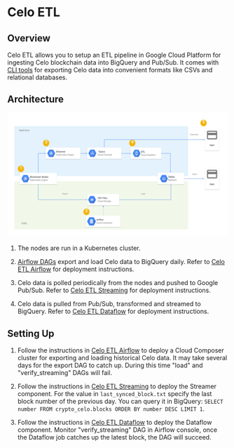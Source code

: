 # Celo ETL

## Overview

Celo ETL allows you to setup an ETL pipeline in Google Cloud Platform for ingesting Celo blockchain data
into BigQuery and Pub/Sub. It comes with [CLI tools](/cli) for exporting Celo data into convenient formats like CSVs and relational databases.

## Architecture

![celo_etl_architecture.svg](celo_etl_architecture.svg)

1. The nodes are run in a Kubernetes cluster.

2. [Airflow DAGs](https://airflow.apache.org/) export and load Celo data to BigQuery daily.
   Refer to [Celo ETL Airflow](/airflow) for deployment instructions.

3. Celo data is polled periodically from the nodes and pushed to Google Pub/Sub.
   Refer to [Celo ETL Streaming](/streaming) for deployment instructions.

4. Celo data is pulled from Pub/Sub, transformed and streamed to BigQuery.
   Refer to [Celo ETL Dataflow](/dataflow) for deployment instructions.

## Setting Up

1. Follow the instructions in [Celo ETL Airflow](/airflow) to deploy a Cloud Composer cluster for
   exporting and loading historical Celo data. It may take several days for the export DAG to catch up. During this
   time "load" and "verify_streaming" DAGs will fail.

2. Follow the instructions in [Celo ETL Streaming](/streaming) to deploy the Streamer component. For the value in
   `last_synced_block.txt` specify the last block number of the previous day. You can query it in BigQuery:
   `SELECT number FROM crypto_celo.blocks ORDER BY number DESC LIMIT 1`.

3. Follow the instructions in [Celo ETL Dataflow](/dataflow) to deploy the Dataflow component. Monitor
   "verify_streaming" DAG in Airflow console, once the Dataflow job catches up the latest block, the DAG will succeed.
